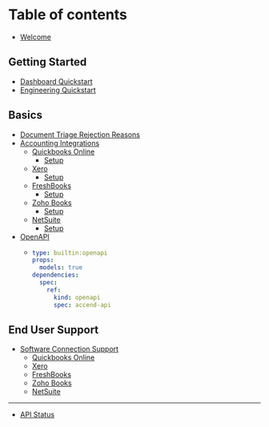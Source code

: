 # Table of contents

* [Welcome](README.md)

## Getting Started

* [Dashboard Quickstart](getting-started/quickstart.md)
* [Engineering Quickstart](getting-started/publish-your-docs.md)

## Basics

* [Document Triage Rejection Reasons](basics/editor.md)
* [Accounting Integrations](basics/integrations/README.md)
  * [Quickbooks Online](basics/integrations/quickbooks-online/README.md)
    * [Setup](basics/integrations/quickbooks-online/setup.md)
  * [Xero](basics/integrations/xero/README.md)
    * [Setup](basics/integrations/xero/setup.md)
  * [FreshBooks](basics/integrations/freshbooks/README.md)
    * [Setup](basics/integrations/freshbooks/setup.md)
  * [Zoho Books](basics/integrations/zoho-books/README.md)
    * [Setup](basics/integrations/zoho-books/setup.md)
  * [NetSuite](basics/integrations/netsuite/README.md)
    * [Setup](basics/integrations/netsuite/setup.md)
* [OpenAPI](basics/openapi/README.md)
  * ```yaml
    type: builtin:openapi
    props:
      models: true
    dependencies:
      spec:
        ref:
          kind: openapi
          spec: accend-api
    ```

## End User Support

* [Software Connection Support](end-user-support/software-connection-support/README.md)
  * [Quickbooks Online](end-user-support/software-connection-support/quickbooks-online.md)
  * [Xero](end-user-support/software-connection-support/xero.md)
  * [FreshBooks](end-user-support/software-connection-support/freshbooks.md)
  * [Zoho Books](end-user-support/software-connection-support/zoho-books.md)
  * [NetSuite](end-user-support/software-connection-support/netsuite.md)

***

* [API Status](https://accend.statuspage.io/)
